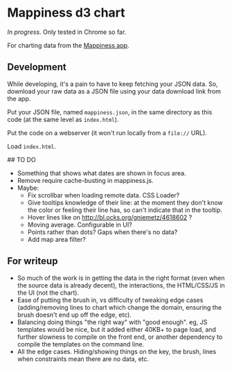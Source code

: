 # Mappiness d3 chart

*In progress.* Only tested in Chrome so far.

For charting data from the [Mappiness app](http://www.mappiness.org.uk/).

## Development

While developing, it's a pain to have to keep fetching your JSON data. So, download your raw data as a JSON file using your data download link from the app. 

Put your JSON file, named `mappiness.json`, in the same directory as this code (at the same level as `index.html`).

Put the code on a webserver (it won't run locally from a `file://` URL).

Load `index.html`.


## TO DO

* Something that shows what dates are shown in focus area.
* Remove require cache-busting in mappiness.js.
* Maybe:
  * Fix scrollbar when loading remote data. CSS Loader?
  * Give tooltips knowledge of their line: at the moment they don't know the
    color or feeling their line has, so can't indicate that in the tooltip.
  * Hover lines like on http://bl.ocks.org/gniemetz/4618602 ?
  * Moving average. Configurable in UI?
  * Points rather than dots? Gaps when there's no data?
  * Add map area filter?


## For writeup

* So much of the work is in getting the data in the right format (even when the source data is already decent), the interactions, the HTML/CSS/JS in the UI (not the chart).
* Ease of putting the brush in, vs difficulty of tweaking edge cases (adding/removing lines to chart which change the domain, ensuring the brush doesn't end up off the edge, etc).
* Balancing doing things "the right way" with "good enough". eg, JS templates would be nice, but it added either 40KB+ to page load, and further slowness to compile on the front end, or another dependency to compile the templates on the command line.
* All the edge cases. Hiding/showing things on the key, the brush, lines when constraints mean there are no data, etc.
